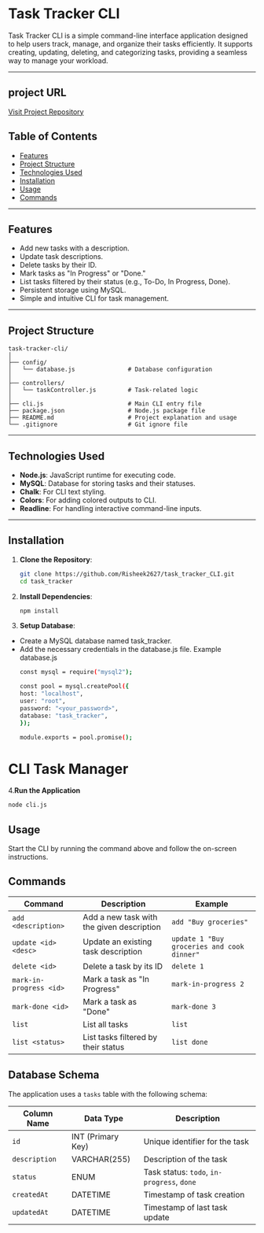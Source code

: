 # Task Tracker CLI

Task Tracker CLI is a simple command-line interface application designed to help users track, manage, and organize their tasks efficiently. It supports creating, updating, deleting, and categorizing tasks, providing a seamless way to manage your workload.

---
## **project URL**
[Visit Project Repository](https://github.com/yourusername/task-tracker-cli)


## Table of Contents

- [Features](#features)
- [Project Structure](#project-structure)
- [Technologies Used](#technologies-used)
- [Installation](#installation)
- [Usage](#usage)
- [Commands](#commands)
  
---

## Features

- Add new tasks with a description.
- Update task descriptions.
- Delete tasks by their ID.
- Mark tasks as "In Progress" or "Done."
- List tasks filtered by their status (e.g., To-Do, In Progress, Done).
- Persistent storage using MySQL.
- Simple and intuitive CLI for task management.

---

## **Project Structure**

```
task-tracker-cli/
│
├── config/
│   └── database.js               # Database configuration
│
├── controllers/
│   └── taskController.js         # Task-related logic
│
├── cli.js                        # Main CLI entry file
├── package.json                  # Node.js package file
├── README.md                     # Project explanation and usage
└── .gitignore                    # Git ignore file
```
---

## Technologies Used

- **Node.js**: JavaScript runtime for executing code.
- **MySQL**: Database for storing tasks and their statuses.
- **Chalk**: For CLI text styling.
- **Colors**: For adding colored outputs to CLI.
- **Readline**: For handling interactive command-line inputs.

---

## Installation

1. **Clone the Repository**:
   ```bash
   git clone https://github.com/Risheek2627/task_tracker_CLI.git
   cd task_tracker

2. **Install Dependencies**:
   ```bash
   npm install

3. **Setup Database**:
  - Create a MySQL database named task_tracker.
  - Add the necessary credentials in the database.js file.
       Example database.js
    ```bash
    const mysql = require("mysql2");

    const pool = mysql.createPool({
    host: "localhost",
    user: "root",
    password: "<your_password>",
    database: "task_tracker",
    });

    module.exports = pool.promise();
    

# CLI Task Manager

4.**Run the Application**

```bash
node cli.js
```

## **Usage**

Start the CLI by running the command above and follow the on-screen instructions.

## **Commands**

| **Command** | **Description** | **Example** |
|-------------|-----------------|-------------|
| `add <description>` | Add a new task with the given description | `add "Buy groceries"` |
| `update <id> <desc>` | Update an existing task description | `update 1 "Buy groceries and cook dinner"` |
| `delete <id>` | Delete a task by its ID | `delete 1` |
| `mark-in-progress <id>` | Mark a task as "In Progress" | `mark-in-progress 2` |
| `mark-done <id>` | Mark a task as "Done" | `mark-done 3` |
| `list` | List all tasks | `list` |
| `list <status>` | List tasks filtered by their status | `list done` |

## **Database Schema**

The application uses a `tasks` table with the following schema:

| **Column Name** | **Data Type** | **Description** |
|----------------|---------------|-----------------|
| `id` | INT (Primary Key) | Unique identifier for the task |
| `description` | VARCHAR(255) | Description of the task |
| `status` | ENUM | Task status: `todo`, `in-progress`, `done` |
| `createdAt` | DATETIME | Timestamp of task creation |
| `updatedAt` | DATETIME | Timestamp of last task update |
